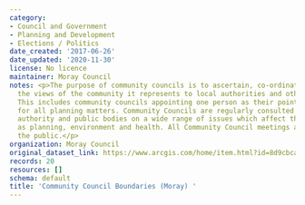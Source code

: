 ```yaml
---
category:
- Council and Government
- Planning and Development
- Elections / Politics
date_created: '2017-06-26'
date_updated: '2020-11-30'
license: No licence
maintainer: Moray Council
notes: <p>The purpose of community councils is to ascertain, co-ordinate and express
  the views of the community it represents to local authorities and other pubic bodies.
  This includes community councils appointing one person as their point of contact
  for all planning matters. Community Councils are regularly consulted by the local
  authority and public bodies on a wide range of issues which affect their area, such
  as planning, environment and health. All Community Council meetings are open to
  the public.</p>
organization: Moray Council
original_dataset_link: https://www.arcgis.com/home/item.html?id=8d9cbca7af444ca8bd527a4951c0072d
records: 20
resources: []
schema: default
title: 'Community Council Boundaries (Moray) '
---
```

